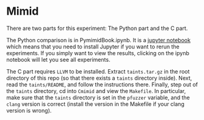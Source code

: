 # Mimid

There are two parts for this experiment: The Python part and the C part.

The Python comparison is in PymimidBook.ipynb. It is a [jupyter notebook](https://jupyter.org/) which means that you need to install Jupyter if you want to rerun the experiments. If you simply want to view the results, clicking on the ipynb notebook will let you see all experiments.

The C part requires `LLVM` to be installed. Extract `taints.tar.gz` in the root directory of this repo (so that there exists a `taints` directory inside). Next, read the `taints/README`, and follow the instructions there. Finally, step out of the `taints` directory, cd into `Cmimid` and view the `Makefile`. In particular, make sure that the `taints` directory is set in the `pfuzzer` variable, and the `clang` version is correct (install the version in the Makefile if your clang version is wrong).
